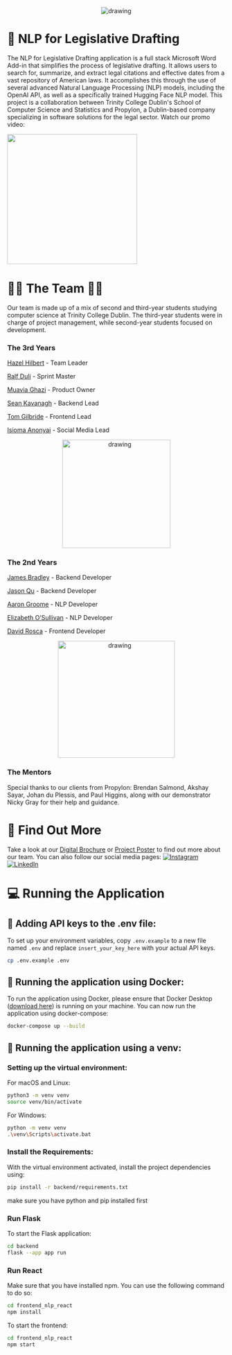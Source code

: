<div style="text-align:center;">
    <img src="https://github.com/HazelHilbert/Legislative-Drafting-NLP/assets/98608198/2c5a8f29-a6ce-4ec3-9f96-123c70384960" alt="drawing"/>
</div>

# 📜 NLP for Legislative Drafting
The NLP for Legislative Drafting application is a full stack Microsoft Word Add-in that simplifies the process of legislative drafting. It allows users to search for, summarize, and extract legal citations and effective dates from a vast repository of American laws. It accomplishes this through the use of several advanced Natural Language Processing (NLP) models, including the OpenAI API, as well as a specifically trained Hugging Face NLP model. This project is a collaboration between Trinity College Dublin's School of Computer Science and Statistics and Propylon, a Dublin-based company specializing in software solutions for the legal sector. Watch our promo video:
<div align="left">
      <a href="https://www.youtube.com/watch?v=5yLzZikS15k">
         <img src="https://github.com/HazelHilbert/Legislative-Drafting-NLP/assets/98608198/d1584dc6-809b-451e-9110-1c342289a40a" style="width:300px;">
      </a>
</div>

# 👩‍💻 The Team 👨‍💻
Our team is made up of a mix of second and third-year students studying computer science at Trinity College Dublin. The third-year students were in charge of project management, while second-year students focused on development.
### The 3rd Years
[Hazel Hilbert](https://github.com/HazelHilbert) - Team Leader

[Ralf Duli](https://github.com/RalfDuli) - Sprint Master

[Muavia Ghazi](https://github.com/MauvG) - Product Owner

[Sean Kavanagh](https://github.com/skavgou) - Backend Lead

[Tom Gilbride](https://github.com/TomG03) - Frontend Lead

[Isioma Anonyai](https://github.com/anonyaii) - Social Media Lead

<div style="text-align:center;">
    <img src="https://github.com/HazelHilbert/Legislative-Drafting-NLP/assets/98608198/a7c87af4-a65b-4e69-8588-92321cb7609e" alt="drawing" style="width: 250px;"/>
</div>

### The 2nd Years
[James Bradley](https://github.com/bradleja) - Backend Developer

[Jason Qu](https://github.com/Jasonqu04) - Backend Developer

[Aaron Groome](https://github.com/aagroome) - NLP Developer

[Elizabeth O’Sullivan](https://github.com/bethboo222) - NLP Developer

[David Rosca](https://github.com/roscanTCD) - Frontend Developer

<div style="text-align:center;">
    <img src="https://github.com/HazelHilbert/Legislative-Drafting-NLP/assets/98608198/c567c247-894c-4fc9-8f6d-d70105a90478" alt="drawing" style="width: 270px;"/>
</div>


### The Mentors
Special thanks to our clients from Propylon: Brendan Salmond, Akshay Sayar, Johan du Plessis, and Paul Higgins, along with our demonstrator
Nicky Gray for their help and guidance.

# 👥 Find Out More

Take a look at our [Digital Brochure](https://discord.com/channels/@me/1200470945563934832/1226921809048375338) or [Project Poster](https://github.com/HazelHilbert/Legislative-Drafting-NLP/files/14909503/group25.pdf) to find out more about our team. You can also follow our social media pages:
[![Instagram](https://img.shields.io/badge/Instagram-E4405F?style=for-the-badge&logo=instagram&logoColor=white)](https://www.instagram.com/nlp_legislative_drafting_/)
[![LinkedIn](https://img.shields.io/badge/LinkedIn-0077B5?style=for-the-badge&logo=linkedin&logoColor=white)](https://www.linkedin.com/in/sweng-group-twenty-five-b7a3b72b5/)


# 💻 Running the Application

## 🔑 Adding API keys to the .env file:
To set up your environment variables, copy `.env.example` to a new file named `.env` and replace `insert_your_key_here` with your actual API keys.

```bash
cp .env.example .env
```

## 	🐳 Running the application using Docker:
To run the application using Docker, please ensure that Docker Desktop ([download here](https://www.docker.com/products/docker-desktop/)) is running on your machine. You can now run the application using docker-compose:

```bash
docker-compose up --build
```

## 📂 Running the application using a venv:
### Setting up the virtual environment:

For macOS and Linux:

```bash
python3 -m venv venv
source venv/bin/activate
```

For Windows:

```bash
python -m venv venv
.\venv\Scripts\activate.bat
```

### Install the Requirements:
With the virtual environment activated, install the project dependencies using:

```bash
pip install -r backend/requirements.txt
```
make sure you have python and pip installed first

### Run Flask
To start the Flask application:
```bash
cd backend
flask --app app run
```

### Run React
Make sure that you have installed npm. You can use the following command to do so:
```bash
cd frontend_nlp_react
npm install
```
To start the frontend:
```bash
cd frontend_nlp_react
npm start
```
